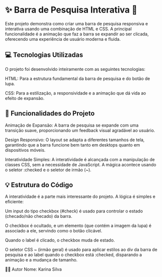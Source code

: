 # ✨ Barra de Pesquisa Interativa 🔎
Este projeto demonstra como criar uma barra de pesquisa responsiva e interativa usando uma combinação de HTML e CSS. A principal funcionalidade é a animação que faz a barra se expandir ao ser clicada, oferecendo uma experiência de usuário moderna e fluida.

## 💻 Tecnologias Utilizadas
O projeto foi desenvolvido inteiramente com as seguintes tecnologias:

HTML: Para a estrutura fundamental da barra de pesquisa e do botão de lupa.

CSS: Para a estilização, a responsividade e a animação que dá vida ao efeito de expansão.

## 🚀 Funcionalidades do Projeto
Animação de Expansão: A barra de pesquisa se expande com uma transição suave, proporcionando um feedback visual agradável ao usuário.

Design Responsivo: O layout se adapta a diferentes tamanhos de tela, garantindo que a barra funcione bem tanto em desktops quanto em dispositivos móveis.

Interatividade Simples: A interatividade é alcançada com a manipulação de classes CSS, sem a necessidade de JavaScript. A mágica acontece usando o seletor :checked e o seletor de irmão (~).

## 💡 Estrutura do Código
A interatividade é a parte mais interessante do projeto. A lógica é simples e eficiente:

Um input do tipo checkbox (#check) é usado para controlar o estado (checado/não checado) da barra.

O checkbox é ocultado, e um elemento <label> (que contém a imagem da lupa) é associado a ele, servindo como o botão clicável.

Quando o label é clicado, o checkbox muda de estado.

O seletor CSS ~ (irmão geral) é usado para aplicar estilos ao div da barra de pesquisa e ao label quando o checkbox está :checked, disparando a animação e a mudança de tamanho.


🧑‍💻 Autor
Nome: Karina Silva
